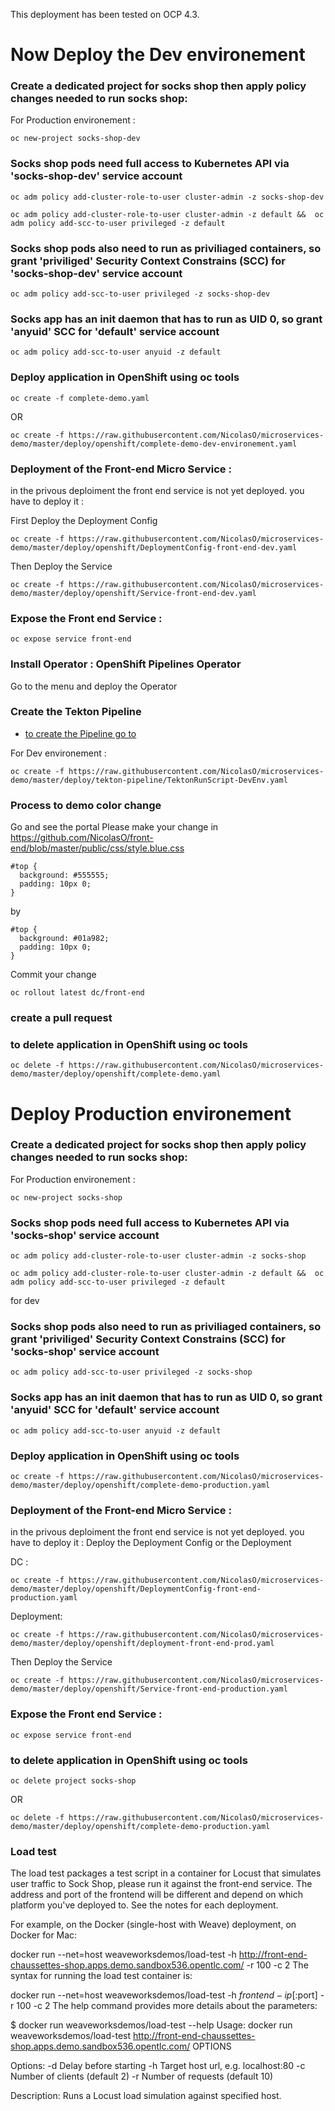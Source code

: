 This deployment has been tested on OCP 4.3.


# Now Deploy the Dev environement

### Create a dedicated project for socks shop then apply policy changes needed to run socks shop:

For Production environement :

```shell
oc new-project socks-shop-dev
```

### Socks shop pods need full access to Kubernetes API via 'socks-shop-dev' service account


```shell
oc adm policy add-cluster-role-to-user cluster-admin -z socks-shop-dev
```
```shell
oc adm policy add-cluster-role-to-user cluster-admin -z default &&  oc adm policy add-scc-to-user privileged -z default
```


### Socks shop pods also need to run as priviliaged containers, so grant 'priviliged' Security Context Constrains (SCC) for 'socks-shop-dev' service account

```shell
oc adm policy add-scc-to-user privileged -z socks-shop-dev
```
### Socks app has an init daemon that has to run as UID 0, so grant 'anyuid' SCC for 'default' service account

```shell
oc adm policy add-scc-to-user anyuid -z default
```
### Deploy application in OpenShift using oc tools

```shell
oc create -f complete-demo.yaml
```
OR
```shell
oc create -f https://raw.githubusercontent.com/NicolasO/microservices-demo/master/deploy/openshift/complete-demo-dev-environement.yaml
```



### Deployment of the Front-end Micro Service :
in the privous deploiment the front end service is not yet deployed. you have to deploy it :

First Deploy the Deployment Config

```shell
oc create -f https://raw.githubusercontent.com/NicolasO/microservices-demo/master/deploy/openshift/DeploymentConfig-front-end-dev.yaml
```

Then Deploy the Service
```shell
oc create -f https://raw.githubusercontent.com/NicolasO/microservices-demo/master/deploy/openshift/Service-front-end-dev.yaml
```



### Expose the Front end Service :

```shell
oc expose service front-end
```

### Install Operator :  OpenShift Pipelines Operator

Go to the menu and deploy the Operator

### Create the Tekton Pipeline

- [to create the Pipeline go to](/deploy/tekton-pipeline/README.md)

For Dev environement :
```shell
oc create -f https://raw.githubusercontent.com/NicolasO/microservices-demo/master/deploy/tekton-pipeline/TektonRunScript-DevEnv.yaml
```






### Process to demo color change

Go and see the portal
Please make your change in https://github.com/NicolasO/front-end/blob/master/public/css/style.blue.css

```shell
#top {
  background: #555555;
  padding: 10px 0;
}
```

by
```shell
#top {
  background: #01a982;
  padding: 10px 0;
}
```

Commit your change

```shell
oc rollout latest dc/front-end
```

### create a pull request

### to delete application in OpenShift using oc tools


```shell
oc delete -f https://raw.githubusercontent.com/NicolasO/microservices-demo/master/deploy/openshift/complete-demo.yaml
```





# Deploy Production environement
### Create a dedicated project for socks shop then apply policy changes needed to run socks shop:

For Production environement :

```shell
oc new-project socks-shop
```

### Socks shop pods need full access to Kubernetes API via 'socks-shop' service account


```shell
oc adm policy add-cluster-role-to-user cluster-admin -z socks-shop
```
```shell
oc adm policy add-cluster-role-to-user cluster-admin -z default &&  oc adm policy add-scc-to-user privileged -z default
```
for dev




### Socks shop pods also need to run as priviliaged containers, so grant 'priviliged' Security Context Constrains (SCC) for 'socks-shop' service account

```shell
oc adm policy add-scc-to-user privileged -z socks-shop
```
### Socks app has an init daemon that has to run as UID 0, so grant 'anyuid' SCC for 'default' service account

```shell
oc adm policy add-scc-to-user anyuid -z default
```
### Deploy application in OpenShift using oc tools


```shell
oc create -f https://raw.githubusercontent.com/NicolasO/microservices-demo/master/deploy/openshift/complete-demo-production.yaml
```



### Deployment of the Front-end Micro Service :
in the privous deploiment the front end service is not yet deployed. you have to deploy it :
Deploy the Deployment Config or the Deployment

DC :
```shell
oc create -f https://raw.githubusercontent.com/NicolasO/microservices-demo/master/deploy/openshift/DeploymentConfig-front-end-production.yaml
```

Deployment:
```shell
oc create -f https://raw.githubusercontent.com/NicolasO/microservices-demo/master/deploy/openshift/deployment-front-end-prod.yaml
```


Then Deploy the Service
```shell
oc create -f https://raw.githubusercontent.com/NicolasO/microservices-demo/master/deploy/openshift/Service-front-end-production.yaml
```



### Expose the Front end Service :

```shell
oc expose service front-end
```


### to delete application in OpenShift using oc tools

```shell
oc delete project socks-shop
```
OR
```shell
oc delete -f https://raw.githubusercontent.com/NicolasO/microservices-demo/master/deploy/openshift/complete-demo-production.yaml
```



### Load test
The load test packages a test script in a container for Locust that simulates user traffic to Sock Shop, please run it against the front-end service. The address and port of the frontend will be different and depend on which platform you've deployed to. See the notes for each deployment.

For example, on the Docker (single-host with Weave) deployment, on Docker for Mac:

docker run --net=host weaveworksdemos/load-test -h http://front-end-chaussettes-shop.apps.demo.sandbox536.opentlc.com/ -r 100 -c 2
The syntax for running the load test container is:

docker run --net=host weaveworksdemos/load-test -h $frontend-ip[:$port] -r 100 -c 2
The help command provides more details about the parameters:

$ docker run weaveworksdemos/load-test --help
Usage:
  docker run weaveworksdemos/load-test http://front-end-chaussettes-shop.apps.demo.sandbox536.opentlc.com/ OPTIONS

Options:
  -d  Delay before starting
  -h  Target host url, e.g. localhost:80
  -c  Number of clients (default 2)
  -r  Number of requests (default 10)

Description:
  Runs a Locust load simulation against specified host.
